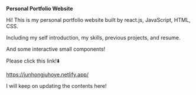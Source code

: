 __Personal Portfolio Website__

Hi! This is my personal portfolio website built by react.js, JavaScript, HTML, CSS.

Including my self introduction, my skills, previous projects, and resume.

And some interactive small components!

Please click this link!⬇️

https://junhongjuhoye.netlify.app/

I will keep on updating the contents here!

